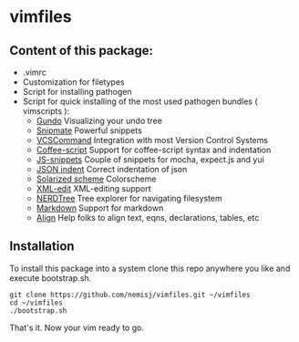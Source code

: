 # vimfiles

## Content of this package: 

* .vimrc
* Customization for filetypes
* Script for installing pathogen
* Script for quick installing of the most used pathogen bundles ( vimscripts ):
  - [Gundo](http://sjl.bitbucket.org/gundo.vim/)
    Visualizing your undo tree
  - [Snipmate](http://www.vim.org/scripts/script.php?script_id=2540)
    Powerful snippets
  - [VCSCommand](http://www.vim.org/scripts/script.php?script_id=90)
    Integration with most Version Control Systems
  - [Coffee-script](http://www.vim.org/scripts/script.php?script_id=3590)
    Support for coffee-script syntax and indentation
  - [JS-snippets](https://github.com/nemisj/vim-snipmate)
    Couple of snippets for mocha, expect.js and yui
  - [JSON indent](http://www.vim.org/scripts/script.php?script_id=3081)
    Correct indentation of json
  - [Solarized scheme](https://github.com/altercation/vim-colors-solarized)
    Colorscheme
  - [XML-edit](http://www.vim.org/scripts/script.php?script_id=301)
    XML-editing support
  - [NERDTree](http://www.vim.org/scripts/script.php?script_id=1658)
    Tree explorer for navigating filesystem
  - [Markdown](http://www.vim.org/scripts/script.php?script_id=2882)
    Support for markdown
  - [Align](http://www.vim.org/scripts/script.php?script_id=294)
    Help folks to align text, eqns, declarations, tables, etc 

## Installation

To install this package into a system clone this repo anywhere you like and execute
bootstrap.sh.

    git clone https://github.com/nemisj/vimfiles.git ~/vimfiles
    cd ~/vimfiles
    ./bootstrap.sh

That's it. Now your vim ready to go.





